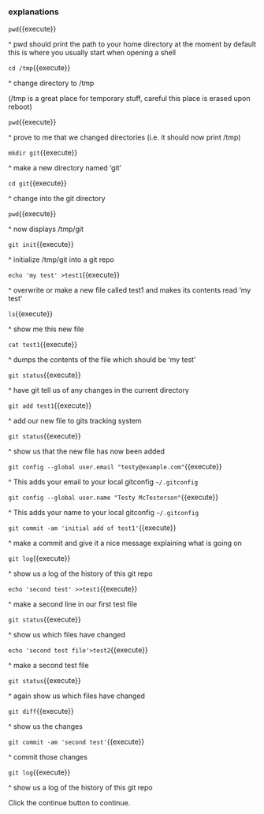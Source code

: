 ###  explanations

`pwd`{{execute}}

^ pwd should print the path to your home directory at the moment
by default this is where you usually start when opening a shell

`cd /tmp`{{execute}}

^ change directory to /tmp

(/tmp is a great place for temporary stuff, careful this place is erased upon reboot)


`pwd`{{execute}}

^ prove to me that we changed directories (i.e. it should now print /tmp)

`mkdir git`{{execute}}

^ make a new directory named ‘git’

`cd git`{{execute}}

^ change into the git directory

`pwd`{{execute}}

^ now displays /tmp/git

`git init`{{execute}}

^ initialize /tmp/git into a git repo

`echo 'my test' >test1`{{execute}}

^ overwrite or make a new file called test1 and makes its contents read ‘my test’

`ls`{{execute}}

^ show me this new file

`cat test1`{{execute}}

^ dumps the contents of the file which should be ‘my test’

`git status`{{execute}}

^ have git tell us of any changes in the current directory

`git add test1`{{execute}}

^ add our new file to gits tracking system

`git status`{{execute}}

^ show us that the new file has now been added

`git config --global user.email "testy@example.com"`{{execute}}

^ This adds your email to your local gitconfig `~/.gitconfig`

`git config --global user.name "Testy McTesterson"`{{execute}}

^ This adds your name to your local gitconfig `~/.gitconfig`

`git commit -am 'initial add of test1'`{{execute}}

^ make a commit and give it a nice message explaining what is going on

`git log`{{execute}}

^ show us a log of the history of this git repo

`echo 'second test' >>test1`{{execute}}

^ make a second line in our first test file

`git status`{{execute}}

^ show us which files have changed

`echo 'second test file'>test2`{{execute}}

^ make a second test file

`git status`{{execute}}

^ again show us which files have changed

`git diff`{{execute}}

^ show us the changes

`git commit -am 'second test'`{{execute}}

^ commit those changes

`git log`{{execute}}

^ show us a log of the history of this git repo

Click the continue button to continue.
